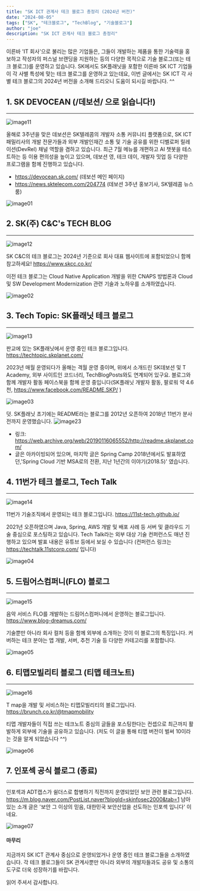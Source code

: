 ```yaml
---
title: "SK ICT 관계사 테크 블로그 총정리 (2024년 버전)" 
date: "2024-08-05"
tags: ["SK", "테크블로그", "TechBlog", "기술블로그"]
author: "joe"
description: "SK ICT 관계사 테크 블로그 총정리" 
---
```


이른바 'IT 회사'으로 불리는 많은 기업들은, 그들이 개발하는 제품을 통한 기술력을 홍보하고 작성자의 퍼스널 브랜딩을 지원하는 등의 다양한 목적으로 기술 블로그(또는 테크 블로그)를 운영하고 있습니다. SK에서도 SK플래닛을 포함한 이른바 SK ICT 기업들이 각 사별 특성에 맞는 테크 블로그를 운영하고 있는데요, 이번 글에서는 SK ICT 각 사별 테크 블로그의 2024년 버전을 소개해 드리오니 도움이 되시길 바랍니다. ^^ 


## 1. SK DEVOCEAN (/데보션/ 으로 읽습니다!) 
--- 
![image11](./image11.png)

올해로 3주년을 맞은 데보션은 SK텔레콤의 개발자 소통 커뮤니티 플랫폼으로, SK ICT 패밀리사의 개발 전문가들과 외부 개발인재간 소통 및 기술 공유를 위한 디벨로퍼 릴레이션(DevRel) 채널 역할을 겸하고 있습니다. 최근 7월 메뉴를 개편하고 AI 챗봇을 테스트하는 등 이용 편의성을 높이고 있으며, 데보션 영, 테크 데이, 개발자 밋업 등 다양한 프로그램을 함께 진행하고 있습니다. 

* https://devocean.sk.com/ (데보션 메인 페이지)
* https://news.sktelecom.com/204774 (데보션 3주년 홍보기사, SK텔레콤 뉴스룸)

![image01](./image01.png)


## 2. SK(주) C&C's TECH BLOG 
--- 

![image12](./image12.png)

SK C&C의 테크 블로그는 2024년 기준으로 회사 대표 웹사이트에 포함되었으니 함께 참고하세요! https://www.skcc.co.kr/

이전 테크 블로그는 Cloud Native Application 개발을 위한 CNAPS 방법론과 Cloud 및 SW Development Modernization 관련 기술과 노하우를 소개하였습니다.

![image02](./image02.png)


## 3. Tech Topic: SK플래닛 테크 블로그
--- 
![image13](./image13.png)

판교에 있는 SK플래닛에서 운영 중인 테크 블로그입니다. https://techtopic.skplanet.com/

2023년 매월 운영되다가 올해는 격월 운영 중이며, 위에서 소개드린 SK데보션 및 T Academy, 외부 사이트인 코드너리, TechBlogPosts와도 연계되어 있구요. 
블로그와 함께 개발자 활동 페이스북을 함께 운영 중입니다(SK플래닛 개발자 활동, 팔로워 약 4.6천, https://www.facebook.com/README.SKP/ )  

![image03](./image03.png)

덧. SK플래닛 초기에는 README라는 블로그를 2012년 오픈하여 2018년 11번가 분사 전까지 운영했습니다. 
![image23](./image23.png)

* 링크: https://web.archive.org/web/20190116065552/http://readme.skplanet.com/ 
* 글은 아카이빙되어 있으며, 마지막 글은 Spring Camp 2018년에서도 발표하였던,'Spring Cloud 기반 MSA로의 전환, 지난 1년간의 이야기(2018.5)' 였습니다.

## 4. 11번가 테크 블로그, Tech Talk 
--- 
![image14](./image14.png)

11번가 기술조직에서 운영되는 테크 블로그입니다. https://11st-tech.github.io/

2021년 오픈하였으며 Java, Spring, AWS 개발 및 배포 사례 등 서버 및 클라우드 기술 중심으로 포스팅하고 있습니다. 
Tech Talk라는 외부 대상 기술 컨퍼런스도 매년 진행하고 있으며 발표 내용은 유튜브 등에서 보실 수 있습니다
(컨퍼런스 링크는 https://techtalk.11stcorp.com/ 입니다)

![image04](./image04.png)

## 5. 드림어스컴퍼니(FLO) 블로그 
--- 
![image15](./image15.png)

음악 서비스 FLO를 개발하는 드림어스컴퍼니에서 운영하는 블로그입니다. https://www.blog-dreamus.com/

기술뿐만 아니라 회사 컬처 등을 함께 외부에 소개하는 것이 이 블로그의 특징입니다.
커버하는 테크 분야는 앱 개발, 서버, 추천 기술 등 다양한 카테고리를 포함합니다.

![image05](./image05.png)


## 6. 티맵모빌리티 블로그 (티맵 테크노트) 
--- 
![image16](./image16.png)

T map을 개발 및 서비스하는 티맵모빌리티의 블로그입니다. https://brunch.co.kr/@tmapmobility

티맵 개발자들이 직접 쓰는 테크노트 중심의 글들을 포스팅한다는 컨셉으로 최근까지 활발하게 외부에 기술을 공유하고 있습니다.
(저도 이 글을 통해 티맵 버전이 벌써 10이라는 것을 알게 되었습니다 ^^)

![image06](./image06.png)

## 7. 인포섹 공식 블로그 (종료) 
--- 
인포섹과 ADT캡스가 쉴더스로 합병하기 직전까지 운영되었던 보안 관련 블로그입니다. https://m.blog.naver.com/PostList.naver?blogId=skinfosec2000&tab=1
남아있는 소개 글은 '보안 그 이상의 믿음, 대한민국 보안산업을 선도하는 인포섹 입니다' 이네요.

![image07](./image07.png)


#### 마무리

지금까지 SK ICT 관계사 중심으로 운영되었거나 운영 중인 테크 블로그들을 소개하였습니다.
각 테크 블로그들이 SK 관계사뿐만 아니라 외부의 개발자들과도 공유 및 소통의 도구로 더욱 성장하기를 바랍니다. 

읽어 주셔서 감사합니다. 
